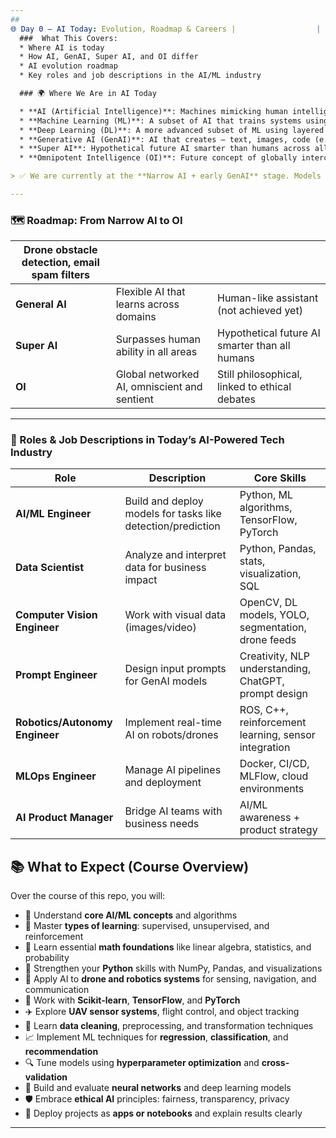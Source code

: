 ```yaml
---
##
🌐 Day 0 – AI Today: Evolution, Roadmap & Careers |                  |
  ###  What This Covers:
  * Where AI is today
  * How AI, GenAI, Super AI, and OI differ
  * AI evolution roadmap
  * Key roles and job descriptions in the AI/ML industry

  ### 🌍 Where We Are in AI Today

  * **AI (Artificial Intelligence)**: Machines mimicking human intelligence to automate tasks
  * **Machine Learning (ML)**: A subset of AI that trains systems using data
  * **Deep Learning (DL)**: A more advanced subset of ML using layered neural networks
  * **Generative AI (GenAI)**: AI that creates — text, images, code (e.g., ChatGPT, GitHub Copilot, DALL·E)
  * **Super AI**: Hypothetical future AI smarter than humans across all domains
  * **Omnipotent Intelligence (OI)**: Future concept of globally interconnected, all-knowing AI systems

> ✅ We are currently at the **Narrow AI + early GenAI** stage. Models like GPT-4 can write, solve problems, and code — but not think across all domains like a human.

---
```


### 🗺️ Roadmap: From Narrow AI to OI

| Drone obstacle detection, email spam filters |                                              |                                                |
| -------------------------------------------- | -------------------------------------------- | ---------------------------------------------- |
| **General AI**                               | Flexible AI that learns across domains       | Human-like assistant (not achieved yet)        |
| **Super AI**                                 | Surpasses human ability in all areas         | Hypothetical future AI smarter than all humans |
| **OI**                                       | Global networked AI, omniscient and sentient | Still philosophical, linked to ethical debates |

---

### 👔 Roles & Job Descriptions in Today’s AI-Powered Tech Industry

| Role                           | Description                                                 | Core Skills                                           |
| ------------------------------ | ----------------------------------------------------------- | ----------------------------------------------------- |
| **AI/ML Engineer**             | Build and deploy models for tasks like detection/prediction | Python, ML algorithms, TensorFlow, PyTorch            |
| **Data Scientist**             | Analyze and interpret data for business impact              | Python, Pandas, stats, visualization, SQL             |
| **Computer Vision Engineer**   | Work with visual data (images/video)                        | OpenCV, DL models, YOLO, segmentation, drone feeds    |
| **Prompt Engineer**            | Design input prompts for GenAI models                       | Creativity, NLP understanding, ChatGPT, prompt design |
| **Robotics/Autonomy Engineer** | Implement real-time AI on robots/drones                     | ROS, C++, reinforcement learning, sensor integration  |
| **MLOps Engineer**             | Manage AI pipelines and deployment                          | Docker, CI/CD, MLFlow, cloud environments             |
| **AI Product Manager**         | Bridge AI teams with business needs                         | AI/ML awareness + product strategy                    |

## 📚 What to Expect (Course Overview)

Over the course of this repo, you will:

* 🧠 Understand **core AI/ML concepts** and algorithms
* 🔄 Master **types of learning**: supervised, unsupervised, and reinforcement
* 🧮 Learn essential **math foundations** like linear algebra, statistics, and probability
* 🐍 Strengthen your **Python** skills with NumPy, Pandas, and visualizations
* 🤖 Apply AI to **drone and robotics systems** for sensing, navigation, and communication
* 🔧 Work with **Scikit-learn**, **TensorFlow**, and **PyTorch**
* ✈️ Explore **UAV sensor systems**, flight control, and object tracking
* 🧹 Learn **data cleaning**, preprocessing, and transformation techniques
* 📈 Implement ML techniques for **regression**, **classification**, and **recommendation**
* 🔍 Tune models using **hyperparameter optimization** and **cross-validation**
* 🧠 Build and evaluate **neural networks** and deep learning models
* 🛡️ Embrace **ethical AI** principles: fairness, transparency, privacy
* 🚀 Deploy projects as **apps or notebooks** and explain results clearly

---

